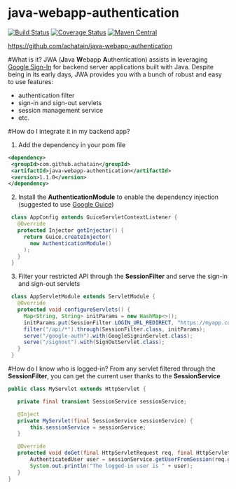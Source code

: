 java-webapp-authentication
==========================
[![Build Status](https://travis-ci.org/achatain/java-webapp-authentication.svg?branch=master)](https://travis-ci.org/achatain/java-webapp-authentication)
[![Coverage Status](https://coveralls.io/repos/github/achatain/java-webapp-authentication/badge.svg?branch=master)](https://coveralls.io/github/achatain/java-webapp-authentication?branch=master)
[![Maven Central](https://maven-badges.herokuapp.com/maven-central/com.github.achatain/java-webapp-authentication/badge.svg)](https://maven-badges.herokuapp.com/maven-central/com.github.achatain/java-webapp-authentication/)

https://github.com/achatain/java-webapp-authentication

#What is it?
JWA (**J**ava **W**ebapp **A**uthentication) assists in leveraging [Google Sign-In](https://developers.google.com/identity/sign-in/web/) for backend server applications built with Java. Despite being in its early days, JWA provides you with a bunch of robust and easy to use features:
 - authentication filter
 - sign-in and sign-out servlets
 - session management service
 - etc.
 
#How do I integrate it in my backend app?
 1. Add the dependency in your pom file
 
 ```xml
<dependency>
  <groupId>com.github.achatain</groupId>
  <artifactId>java-webapp-authentication</artifactId>
  <version>1.1.0</version>
</dependency>
 ```
 
 2. Install the **AuthenticationModule** to enable the dependency injection (suggested to use [Google Guice](https://github.com/google/guice))
 
 ```java
  class AppConfig extends GuiceServletContextListener {
    @Override
    protected Injector getInjector() {
      return Guice.createInjector(
        new AuthenticationModule()
      );
    }
  }
 ```
 
 3. Filter your restricted API through the **SessionFilter** and serve the sign-in and sign-out servlets
 
 ```java
  class AppServletModule extends ServletModule {
    @Override
    protected void configureServlets() {
      Map<String, String> initParams = new HashMap<>();
      initParams.put(SessionFilter.LOGIN_URL_REDIRECT, "https://myapp.com/google-sign-in/");
      filter("/api/*").through(SessionFilter.class, initParams);
      serve("/google-auth").with(GoogleSigninServlet.class);
      serve("/signout").with(SignOutServlet.class);
    }
  }
 ```
 
 #How do I know who is logged-in?
 From any servlet filtered through the **SessionFilter**, you can get the current user thanks to the **SessionService**
 
 ```java
 public class MyServlet extends HttpServlet {

    private final transient SessionService sessionService;

    @Inject
    private MyServlet(final SessionService sessionService) {
        this.sessionService = sessionService;
    }

    @Override
    protected void doGet(final HttpServletRequest req, final HttpServletResponse resp) throws ServletException, IOException {
        AuthenticatedUser user = sessionService.getUserFromSession(req.getSession());
        System.out.println("The logged-in user is " + user);
    }
}
 ```
